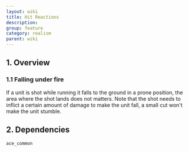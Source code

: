 ```yaml
---
layout: wiki
title: Hit Reactions
description: 
group: feature
category: realism
parent: wiki
---
```


## 1. Overview

### 1.1 Falling under fire
If a unit is shot while running it falls to the ground in a prone position, the area where the shot lands does not matters.
Note that the shot needs to inflict a certain amount of damage to make the unit fall, a small cut won't make the unit stumble.

## 2. Dependencies

`ace_common`
